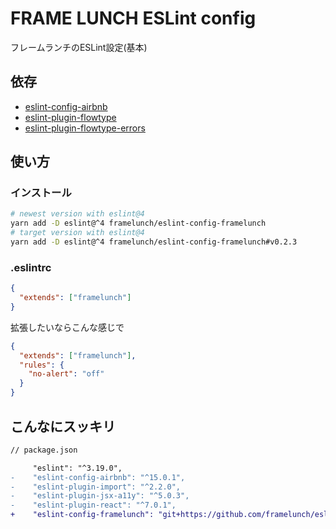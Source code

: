 # FRAME LUNCH ESLint config

フレームランチのESLint設定(基本)

## 依存

- [eslint-config-airbnb](https://www.npmjs.com/package/eslint-config-airbnb)
- [eslint-plugin-flowtype](https://github.com/gajus/eslint-plugin-flowtype)
- [eslint-plugin-flowtype-errors](https://github.com/amilajack/eslint-plugin-flowtype-errors)

## 使い方

### インストール

```bash
# newest version with eslint@4
yarn add -D eslint@^4 framelunch/eslint-config-framelunch
# target version with eslint@4
yarn add -D eslint@^4 framelunch/eslint-config-framelunch#v0.2.3
```

### .eslintrc

```json
{
  "extends": ["framelunch"]
}
```

拡張したいならこんな感じで

```json
{
  "extends": ["framelunch"],
  "rules": {
    "no-alert": "off"
  }
}
```

## こんなにスッキリ

```diff
// package.json

     "eslint": "^3.19.0",
-    "eslint-config-airbnb": "^15.0.1",
-    "eslint-plugin-import": "^2.2.0",
-    "eslint-plugin-jsx-a11y": "^5.0.3",
-    "eslint-plugin-react": "^7.0.1",
+    "eslint-config-framelunch": "git+https://github.com/framelunch/eslint-config-framelunch",
```
